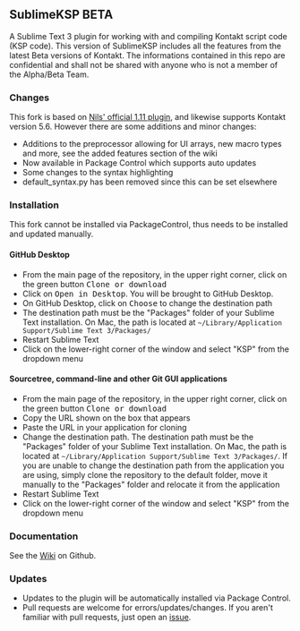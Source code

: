 ## SublimeKSP BETA

A Sublime Text 3 plugin for working with and compiling Kontakt script code (KSP code).
This version of SublimeKSP includes all the features from the latest Beta versions of Kontakt. The informations contained in this repo are confidential and shall not be shared with anyone who is not a member of the Alpha/Beta Team.

### Changes
This fork is based on [Nils' official 1.11 plugin](http://nilsliberg.se/ksp/), and likewise supports Kontakt version 5.6. However there are some additions and minor changes:

* Additions to the preprocessor allowing for UI arrays, new macro types and more, see the added features section of the wiki
* Now available in Package Control which supports auto updates
* Some changes to the syntax highlighting
* default_syntax.py has been removed since this can be set elsewhere

### Installation

This fork cannot be installed via PackageControl, thus needs to be installed and updated manually.

#### GitHub Desktop

* From the main page of the repository, in the upper right corner, click on the green button <kbd>Clone or download</kbd>
* Click on <kbd>Open in Desktop</kbd>. You will be brought to GitHub Desktop.
* On GitHub Desktop, click on <kbd>Choose</kbd> to change the destination path
* The destination path must be the "Packages" folder of your Sublime Text installation. On Mac, the path is located at `~/Library/Application Support/Sublime Text 3/Packages/`
* Restart Sublime Text 
* Click on the lower-right corner of the window and select "KSP" from the dropdown menu

#### Sourcetree, command-line and other Git GUI applications

* From the main page of the repository, in the upper right corner, click on the green button <kbd>Clone or download</kbd>
* Copy the URL shown on the box that appears
* Paste the URL in your application for cloning
* Change the destination path. The destination path must be the "Packages" folder of your Sublime Text installation. On Mac, the path is located at `~/Library/Application Support/Sublime Text 3/Packages/`. If you are unable to change the destination path from the application you are using, simply clone the repository to the default folder, move it manually to the "Packages" folder and relocate it from the application
* Restart Sublime Text 
* Click on the lower-right corner of the window and select "KSP" from the dropdown menu

### Documentation
See the [Wiki](https://github.com/nojanath/SublimeKSP/wiki) on Github.

### Updates
* Updates to the plugin will be automatically installed via Package Control.
* Pull requests are welcome for errors/updates/changes. If you aren't familiar 
with pull requests, just open an [issue](https://github.com/nojanath/SublimeKSP/issues). 

